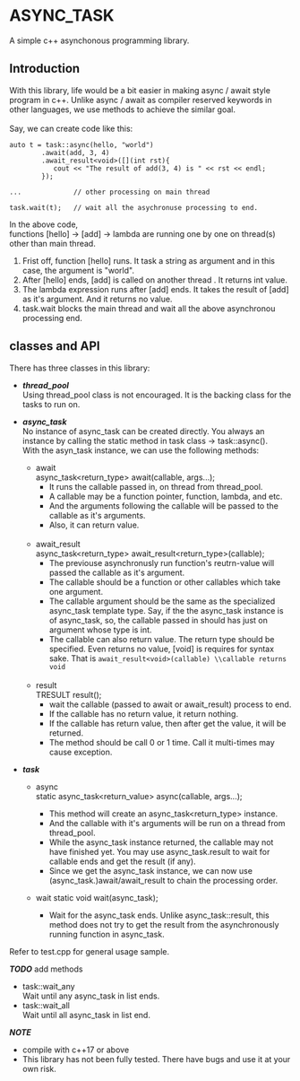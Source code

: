 # ASYNC_TASK

A simple c++ asynchonous programming library.

## Introduction

With this library, life would be a bit easier in making async / await style program in c++. Unlike async / await as compiler reserved keywords in other languages, we use methods to achieve the similar goal.
<br /><br />
Say, we can create code like this:
<br />
```
auto t = task::async(hello, "world")
        .await(add, 3, 4)
        .await_result<void>([](int rst){
           cout << "The result of add(3, 4) is " << rst << endl;
        });

...             // other processing on main thread

task.wait(t);   // wait all the asychronuse processing to end.
```
In the above code,  
functions [hello] -> [add] -> lambda are running one by one on thread(s) other than main thread.
1. Frist off, function [hello] runs. It task a string as argument and in this case, the argument is "world".
2. After [hello] ends, [add] is called on another thread . It returns int value.
3. The lambda expression runs after [add] ends. It takes the result of [add] as it's argument. And it returns no value.
4. task.wait blocks the main thread and wait all the above asynchronou processing end.

## classes and API

There has three classes in this library:
- ***thread_pool***
<br>Using thread_pool class is not encouraged. It is the backing class for the tasks to run on. 

- ***async_task***
<br>No instance of async_task can be created directly. You always an instance by calling the static method in task class -> task::async().  
With the asyn_task instance, we can use the following methods:
  - await  
    async_task<return_type> await(callable, args...);
    + It runs the callable passed in, on thread from thread_pool. 
    + A callable may be a function pointer, function, lambda, and etc.
    + And the arguments following the callable will be passed to the callable as it's arguments.
    + Also, it can return value.
  <br /><br />
  - await_result  
    async_task<return_type> await_result<return_type>(callable);
    + The previouse asynchronusly run function's reutrn-value will passed the callable as it's argument.
    + The callable should be a function or other callables which take one argument.
    + The callable argument should be the same as the specialized async_task template type. Say, if the the async_task instance is of async_task<int>, so, the callable passed in should has just on argument whose type is int.
    + The callable can also return value. The return type should be specified. Even returns no value, [void] is requires for syntax sake. That is ```await_result<void>(callable) \\callable returns void```
  <br /><br />
  - result  
  TRESULT result();
    + wait the callable (passed to await or await_result) process to end.
    + If the callable has no return value, it return nothing.
    + If the callable has return value, then after get the value, it will be returned.
    + The method should be call 0 or 1 time. Call it multi-times may cause exception.

- ***task***
  - async  
  static async_task<return_value> async(callable, args...);
    + This method will create an async_task<return_type> instance.
    + And the callable with it's arguments will be run on a thread from thread_pool.
    + While the async_task instance returned, the callable may not have finished yet.
    You may use async_task.result to wait for callable ends and get the result (if any).
    + Since we get the async_task instance, we can now use (async_task.)await/await_result to chain the processing order.
    
  - wait
  static void wait(async_task<T>);
    + Wait for the async_task ends. Unlike async_task::result, this method does not try to get the result from the asynchronously running function in async_task.

Refer to test.cpp for general usage sample.

***TODO***
add methods
- task::wait_any  
  Wait until any async_task in list ends.
- task::wait_all   
  Wait until all async_task in list end.

***NOTE***
- compile with c++17 or above
- This library has not been fully tested. There have bugs and use it at your own risk.
